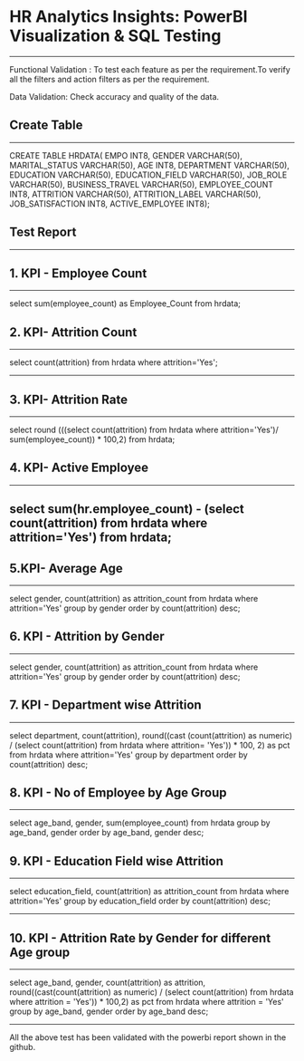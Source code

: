 # HR Analytics Insights: PowerBI Visualization & SQL Testing
----------------------

Functional Validation : To test each feature as per the requirement.To verify all the filters and action filters as per the requirement.

Data Validation: Check accuracy and quality of the data.

## Create Table ###
----
CREATE TABLE HRDATA(
EMPO INT8,
GENDER VARCHAR(50),
MARITAL_STATUS VARCHAR(50),
AGE INT8,
DEPARTMENT VARCHAR(50),
EDUCATION VARCHAR(50),
EDUCATION_FIELD VARCHAR(50),
JOB_ROLE VARCHAR(50),
BUSINESS_TRAVEL VARCHAR(50),
EMPLOYEE_COUNT INT8,
ATTRITION VARCHAR(50),
ATTRITION_LABEL VARCHAR(50),
JOB_SATISFACTION INT8,
ACTIVE_EMPLOYEE INT8);



## Test Report ##
---------

## 1.   KPI - Employee Count
----
select sum(employee_count) as Employee_Count from hrdata;


## 2. KPI- Attrition Count
----

select count(attrition) from hrdata where attrition='Yes';

----

## 3. KPI- Attrition Rate

----
select 
round (((select count(attrition) from hrdata where attrition='Yes')/ 
sum(employee_count)) * 100,2)
from hrdata;


 ## 4. KPI- Active Employee
 ----
 select sum(hr.employee_count) - (select count(attrition) from hrdata  where attrition='Yes') from hrdata;
 ----

 ## 5.KPI- Average Age
 ----
 select gender, count(attrition) as attrition_count from hrdata
where attrition='Yes'
group by gender
order by count(attrition) desc;

## 6. KPI - Attrition by Gender
---
select gender, count(attrition) as attrition_count from hrdata
where attrition='Yes'
group by gender
order by count(attrition) desc;

## 7. KPI - Department wise Attrition

----
select department, count(attrition), round((cast (count(attrition) as numeric) / 
(select count(attrition) from hrdata where attrition= 'Yes')) * 100, 2) as pct from hrdata
where attrition='Yes'
group by department 
order by count(attrition) desc;

## 8. KPI - No of Employee by Age Group
-----
select age_band, gender, sum(employee_count) from hrdata
group by age_band, gender
order by age_band, gender desc;


## 9. KPI - Education Field wise Attrition
----

select education_field, count(attrition) as attrition_count from hrdata
where attrition='Yes'
group by education_field
order by count(attrition) desc;


---

## 10. KPI - Attrition Rate by Gender for different Age group
---
select age_band, gender, count(attrition) as attrition, 
round((cast(count(attrition) as numeric) / (select count(attrition) from hrdata where attrition = 'Yes')) * 100,2) as pct
from hrdata
where attrition = 'Yes'
group by age_band, gender
order by age_band desc;

----


All the above test has been validated with the powerbi report shown in the github. 



